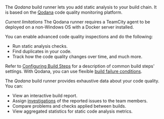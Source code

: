 [//]: # (title: Qodana)
[//]: # (auxiliary-id: Qodana)

The _Qodana_ build runner lets you add static analysis to your build chain. 
It is based on the [Qodana](https://www.jetbrains.com/help/qodana/teamcity.html) code quality monitoring platform.

<warning>

*Current limitations*
The Qodana runner requires a TeamCity agent to be deployed on a non-Windows OS with a Docker server installed.

</warning>

You can enable advanced code quality inspections and do the following:

- Run static analysis checks.
- Find duplicates in your code.
- Track how the code quality changes over time, and much more.

Refer to [Configuring Build Steps](configuring-build-steps.md) for a description of common build steps' settings. 
With Qodana, you can use flexible [build failure conditions](build-failure-conditions.md).

The _Qodana_ build runner provides exhaustive data about your code quality. You can:

- View an interactive build report.
- Assign [investigations](investigating-and-muting-build-failures.md) of the reported issues to the team members.
- Compare problems and checks applied between builds.
- View aggregated statistics for static code analysis metrics.

